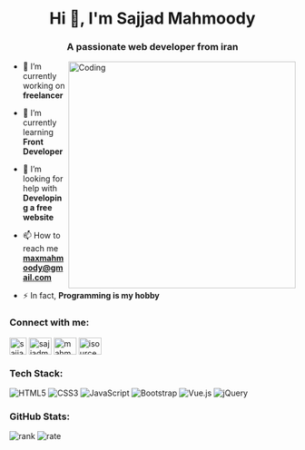 
<h1 align="center">Hi 👋, I'm Sajjad Mahmoody</h1>
<h3 align="center">A passionate web developer from iran</h3>
<img  alt="Coding" width="400" src="https://cdn.discordapp.com/attachments/681434446893023233/1074743406779183205/giphy.webp" align="right">


- 🔭 I’m currently working on **freelancer**

- 🌱 I’m currently learning **Front Developer**

- 🤝 I’m looking for help with **Developing a free website**

- 📫 How to reach me **maxmahmoody@gmail.com**

- ⚡ In fact, **Programming is my hobby**

<h3 align="left">Connect with me:</h3>
<p align="left">
<a href="https://t.me/sajjadmahmoody" target="blank"><img align="center" src="https://upload.wikimedia.org/wikipedia/commons/8/82/Telegram_logo.svg" alt="sajjadmahmoody" height="30" width="30" /></a>
<a href="https://www.linkedin.com/in/sajjad-mahmoody-aa59b8180/" target="blank"><img align="center" src="https://upload.wikimedia.org/wikipedia/commons/8/81/LinkedIn_icon.svg" alt="sajjadmahmoody" height="30" width="40" /></a>
<a href="https://instagram.com/mahmoodysajjad" target="blank"><img align="center" src="https://raw.githubusercontent.com/rahuldkjain/github-profile-readme-generator/master/src/images/icons/Social/instagram.svg" alt="mahmoodysajjad" height="30" width="40" /></a>
<a href="https://www.youtube.com/channel/UCeCKFCHalWJvCZLsXvp9w2A?sub_confirmation=1" target="blank"><img align="center" src="https://raw.githubusercontent.com/rahuldkjain/github-profile-readme-generator/master/src/images/icons/Social/youtube.svg" alt="isources" height="30" width="40" /></a>
</p>
</p>

<h3 align="left">Tech Stack:</h3>

<!-- # 💻 Tech Stack: -->
 ![HTML5](https://img.shields.io/badge/html5-%23E34F26.svg?style=for-the-badge&logo=html5&logoColor=white) ![CSS3](https://img.shields.io/badge/css3-%231572B6.svg?style=for-the-badge&logo=css3&logoColor=white) ![JavaScript](https://img.shields.io/badge/javascript-%23323330.svg?style=for-the-badge&logo=javascript&logoColor=%23F7DF1E) ![Bootstrap](https://img.shields.io/badge/bootstrap-%23563D7C.svg?style=for-the-badge&logo=bootstrap&logoColor=white) ![Vue.js](https://img.shields.io/badge/vuejs-%2335495e.svg?style=for-the-badge&logo=vuedotjs&logoColor=%234FC08D) ![jQuery](https://img.shields.io/badge/jquery-%230769AD.svg?style=for-the-badge&logo=jquery&logoColor=white)

<h3 align="left">GitHub Stats:</h3>
<!-- # 📊 GitHub Stats: -->

![rank](https://github-readme-stats.vercel.app/api?username=sajjadmahmoody&theme=swift&hide_border=true&include_all_commits=false&count_private=false)
![rate](https://github-readme-stats.vercel.app/api/top-langs/?username=sajjadmahmoody&theme=swift&hide_border=true&include_all_commits=false&count_private=false&layout=compact)



